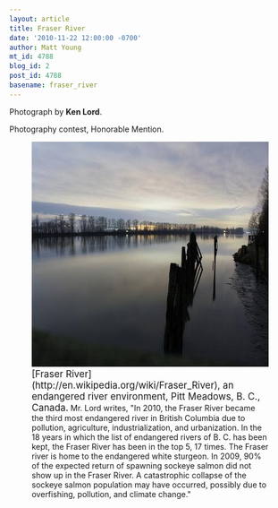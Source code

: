 ```yaml
---
layout: article
title: Fraser River
date: '2010-11-22 12:00:00 -0700'
author: Matt Young
mt_id: 4788
blog_id: 2
post_id: 4788
basename: fraser_river
---
```

Photograph by **Ken Lord**.

Photography contest, Honorable Mention.

<figure>
<img src="/uploads/2010/Lord.Fraser_River.jpg" alt="Lord.Fraser_River.jpg" width="602" height="402" />
<figcaption markdown="span">
<big>[Fraser River](http://en.wikipedia.org/wiki/Fraser_River), an endangered river environment, Pitt Meadows, B. C., Canada.</big>  Mr. Lord writes, "In 2010, the Fraser River became the third most endangered river in British Columbia due to pollution, agriculture, industrialization, and urbanization.   In the 18 years in which the list of endangered rivers of B. C. has been kept,  the Fraser River has been in the top 5, 17 times.   The Fraser river is home to the endangered white sturgeon.  In 2009,  90% of the expected return of spawning sockeye salmon did not show up in the Fraser River.  A catastrophic collapse of the sockeye salmon population may have occurred, possibly due to overfishing, pollution, and climate change."

</figcaption>
</figure>
